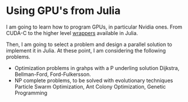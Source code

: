 # Using GPU's from Julia

I am going to learn how to program GPUs, in particular Nvidia ones. From CUDA-C
to the higher level [wrappers](https://juliagpu.gitlab.io/CUDA.jl/) available in
Julia.

Then, I am going to select a problem and design a parallel solution to implement
it in Julia. At these point, I am considering the following problems.

* Optimization problems in grahps with a P underling solution
  Dijkstra, Bellman-Ford, Ford-Fulkersson.
* NP complete problems, to be solved with evolutionary techniques
  Particle Swarm Optimization, Ant Colony Optimization, Genetic Programming
